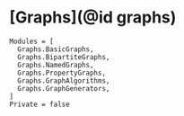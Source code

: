 # [Graphs](@id graphs)

```@autodocs
Modules = [
  Graphs.BasicGraphs,
  Graphs.BipartiteGraphs,
  Graphs.NamedGraphs,
  Graphs.PropertyGraphs,
  Graphs.GraphAlgorithms,
  Graphs.GraphGenerators,
]
Private = false
```
